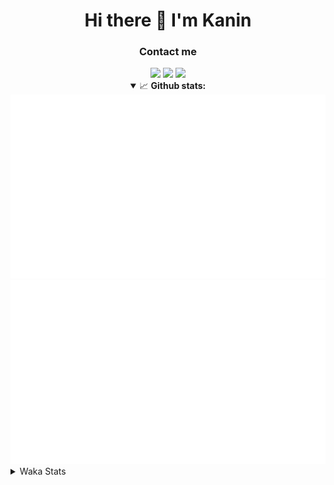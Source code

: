 <div align="center">
 <h1>Hi there 👋 I'm Kanin</h1>
 <h3>Contact me</h3>
 <a href="mailto:im@kanin.dev"><img src="https://img.shields.io/badge/gmail-%23D14836.svg?&style=for-the-badge&logo=gmail&logoColor=white"/></a>
 <a href="https://twitter.com/KaninDev"><img src="https://img.shields.io/badge/twitter-%231DA1F2.svg?&style=for-the-badge&logo=twitter&logoColor=white"/></a>
 <a href="https://www.linkedin.com/in/KaninDev"><img src="https://img.shields.io/badge/linkedin-%230077B5.svg?&style=for-the-badge&logo=linkedin&logoColor=white"/></a>
<details open>
  <summary>📈 <b>Github stats:</b></summary>
  <img src="https://github.com/Kanin/Kanin/blob/master/scripts/GitHubStats/generated/overview.svg"/>
  <img src="https://github.com/Kanin/Kanin/blob/master/scripts/GitHubStats/generated/languages.svg"/>
</details>
</div>

<details>
 <summary>Waka Stats</summary>

<!--START_SECTION:waka-->
![Code Time](http://img.shields.io/badge/Code%20Time-2%2C066%20hrs%2032%20mins-blue)

![Profile Views](http://img.shields.io/badge/Profile%20Views-0-blue)

![Lines of code](https://img.shields.io/badge/From%20Hello%20World%20I%27ve%20Written-840.1%20thousand%20lines%20of%20code-blue)

**🐱 My GitHub Data** 

> 📦 101.5 kB Used in GitHub's Storage 
 > 
> 🏆 471 Contributions in the Year 2023
 > 
> 🚫 Not Opted to Hire
 > 
> 📜 21 Public Repositories 
 > 
> 🔑 10 Private Repositories 
 > 
**I'm an Early 🐤** 

```text
🌞 Morning                2126 commits        ██████░░░░░░░░░░░░░░░░░░░   25.31 % 
🌆 Daytime                2513 commits        ███████░░░░░░░░░░░░░░░░░░   29.92 % 
🌃 Evening                2492 commits        ███████░░░░░░░░░░░░░░░░░░   29.67 % 
🌙 Night                  1269 commits        ████░░░░░░░░░░░░░░░░░░░░░   15.11 % 
```
📅 **I'm Most Productive on Monday** 

```text
Monday                   1599 commits        █████░░░░░░░░░░░░░░░░░░░░   19.04 % 
Tuesday                  1122 commits        ███░░░░░░░░░░░░░░░░░░░░░░   13.36 % 
Wednesday                782 commits         ██░░░░░░░░░░░░░░░░░░░░░░░   09.31 % 
Thursday                 1248 commits        ████░░░░░░░░░░░░░░░░░░░░░   14.86 % 
Friday                   1332 commits        ████░░░░░░░░░░░░░░░░░░░░░   15.86 % 
Saturday                 814 commits         ██░░░░░░░░░░░░░░░░░░░░░░░   09.69 % 
Sunday                   1503 commits        ████░░░░░░░░░░░░░░░░░░░░░   17.89 % 
```


📊 **This Week I Spent My Time On** 

```text
🕑︎ Time Zone: America/New_York

💬 Programming Languages: 
Python                   15 hrs 13 mins      ███████████████████████░░   90.80 % 
virtualenv               46 mins             █░░░░░░░░░░░░░░░░░░░░░░░░   04.59 % 
Java                     35 mins             █░░░░░░░░░░░░░░░░░░░░░░░░   03.51 % 
.env file                4 mins              ░░░░░░░░░░░░░░░░░░░░░░░░░   00.42 % 
requirements.txt         3 mins              ░░░░░░░░░░░░░░░░░░░░░░░░░   00.37 % 

🔥 Editors: 
PyCharm                  16 hrs 10 mins      ████████████████████████░   96.48 % 
IntelliJ                 35 mins             █░░░░░░░░░░░░░░░░░░░░░░░░   03.52 % 

🐱‍💻 Projects: 
BB-CommunityBot          11 hrs 1 min        ████████████████░░░░░░░░░   65.81 % 
MediaUploader            3 hrs 54 mins       ██████░░░░░░░░░░░░░░░░░░░   23.31 % 
monopolybutgood          57 mins             █░░░░░░░░░░░░░░░░░░░░░░░░   05.71 % 
colors                   33 mins             █░░░░░░░░░░░░░░░░░░░░░░░░   03.36 % 
QuartTesting             15 mins             ░░░░░░░░░░░░░░░░░░░░░░░░░   01.55 % 

💻 Operating System: 
Windows                  16 hrs 45 mins      █████████████████████████   100.00 % 
```

**I Mostly Code in Python** 

```text
Python                   26 repos            ██████████████░░░░░░░░░░░   57.78 % 
Java                     7 repos             ████░░░░░░░░░░░░░░░░░░░░░   15.56 % 
JavaScript               4 repos             ██░░░░░░░░░░░░░░░░░░░░░░░   08.89 % 
Kotlin                   2 repos             █░░░░░░░░░░░░░░░░░░░░░░░░   04.44 % 
HTML                     2 repos             █░░░░░░░░░░░░░░░░░░░░░░░░   04.44 % 
```



**Timeline**

![Lines of Code chart](https://raw.githubusercontent.com/Kanin/Kanin/master/assets/bar_graph.png)


 Last Updated on 23/07/2023 18:04:21 UTC
<!--END_SECTION:waka-->
</details>
